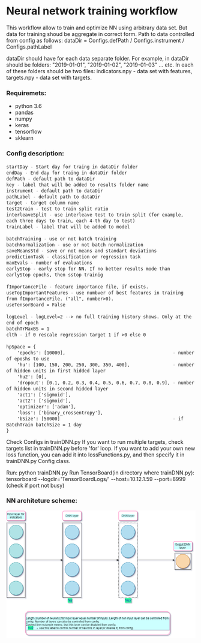 
# Neural network training workflow

This workflow allow to train and optimize NN using arbitrary data set.
But data for training shoud be aggregate in correct form.
Path to data controlled from config as follows:
    dataDir = Configs.defPath / Configs.instrument / Configs.pathLabel

dataDir should have for each data separate folder.
For example, in dataDir should be folders: "2019-01-01", "2019-01-02", "2019-01-03" ... etc.
In each of these folders should be two files: indicators.npy - data set with features, targets.npy - data set with targets.


### Requiremets:
* python 3.6
* pandas
* numpy
* keras
* tensorflow
* sklearn

### Config description:

    startDay - Start day for traing in dataDir folder
    endDay - End day for traing in dataDir folder
    defPath - default path to dataDir
    key - label that will be added to results folder name
    instrument - default path to dataDir
    pathLabel - default path to dataDir
    target - target column name
    test2train - test to train split ratio
    interleaveSplit - use interleave test to train split (for example, each three days to train, each 4-th day to test)
    trainLabel - label that will be added to model

    batchTraining - use or not batch training
    batchNormalization - use or not batch normalization
    saveMeansStd - save or not means and standart deviations
    predictionTask - classification or regression task
    maxEvals - number of evaluations
    earlyStop - early stop for NN. If no better results mode than earlyStop epochs, then sstop trainig

    fImportanceFile - feature importance file, if exists.
    useTopImportantFeatures - use numbver of best features in training from fImportanceFile. ("all", number>0).
    useTensorBoard = False

    logLevel - logLevel=2 --> no full training history shows. Only at the end of epoch
    batchTrMaxBS = 1
    clth - if 0 rescale regression target 1 if >0 else 0

    hpSpace = {
        'epochs': [10000],                                        - number of eposhs to use
        'hu': [100, 150, 200, 250, 300, 350, 400],                - number of hidden units in first hidded layer
        'hu2': [0],
        'dropout': [0.1, 0.2, 0.3, 0.4, 0.5, 0.6, 0.7, 0.8, 0.9], - number of hidden units in second hidded layer
        'act1': ['sigmoid'], 
        'act2': ['sigmoid'],
        'optimizer': ['adam'],
        'loss': ['binary_crossentropy'],
        'bSize': [50000]                                          - if BatchTrain batchSize = 1 day
    }


Check Configs in trainDNN.py
If you want to run multiple targets, check targets list in trainDNN.py before 'for' loop.
If you want to add your own new loss function, you can add it into lossFunctions.py, and then specify it in trainDNN.py Config class.

Run: python trainDNN.py
Run TensorBoard(in directory where trainDNN.py): tensorboard --logdir='TensorBoardLogs/' --host=10.12.1.59 --port=8999  (check if port not busy)


### NN architeture scheme:
![alt text](https://github.com/romario076/Neural-network-train-workflow/blob/master/DNN/scheme.jpg)
